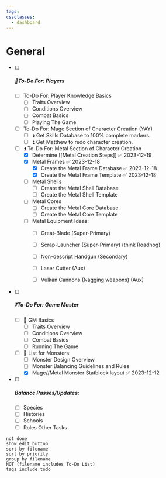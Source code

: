 ```yaml
---
tags: 
cssclasses:
  - dashboard
---
```

 # General

- [ ] ##### 🔺To-Do For: Players
	- [ ] To-Do For: Player Knowledge Basics
		- [ ] Traits Overview
		- [ ] Conditions Overview
		- [ ] Combat Basics
		- [ ] Playing The Game
	- [ ]  To-Do For: Mage Section of Character Creation (YAY)
		- [ ]  ⏫  Get Skills Database to 100% complete markers.
		- [ ]  ⏫  Get Matthew to redo character creation.
	- [ ]  ⏫   To-Do For: Metal Section of Character Creation
		- [x] Determine [[Metal Creation Steps]] ✅ 2023-12-19
		- [x] Metal Frames ✅ 2023-12-18
			- [x] Create the Metal Frame Database ✅ 2023-12-18
			- [x] Create the Metal Frame Template ✅ 2023-12-18
		- [ ] Metal Shells 
			- [ ] Create the Metal Shell Database 
			- [ ] Create the Metal Shell Template 
		- [ ] Metal Cores 
			- [ ] Create the Metal Core Database 
			- [ ] Create the Metal Core Template 
		- [ ]  Metal Equipment Ideas:
			- [ ] Great-Blade (Super-Primary)
			- [ ] Scrap-Launcher (Super-Primary) (think Roadhog)
			- [ ] Non-descript Handgun (Secondary)
			- [ ] Laser Cutter (Aux)
			- [ ] Vulkan Cannons (Nagging weapons) (Aux)


- [ ] ##### ⏬To-Do For: Game Master 
	- [ ] 🔼 GM Basics
		- [ ] Traits Overview
		- [ ] Conditions Overview
		- [ ] Combat Basics
		- [ ] Running The Game
	- [ ] 🔼 List for Monsters:
		- [ ] Monster Design Overview
		- [ ] Monster Balancing Guidelines and Rules
		- [x] Mage//Metal Monster Statblock layout ✅ 2023-12-12

- [ ] #####  Balance Passes/Updates:
	- [ ] Species
	- [ ] Histories
	- [ ] Schools
	- [ ] Roles
 Other Tasks
```tasks
not done
show edit button
sort by filename
sort by priority
group by filename
NOT (filename includes To-Do List)
tags include todo
```